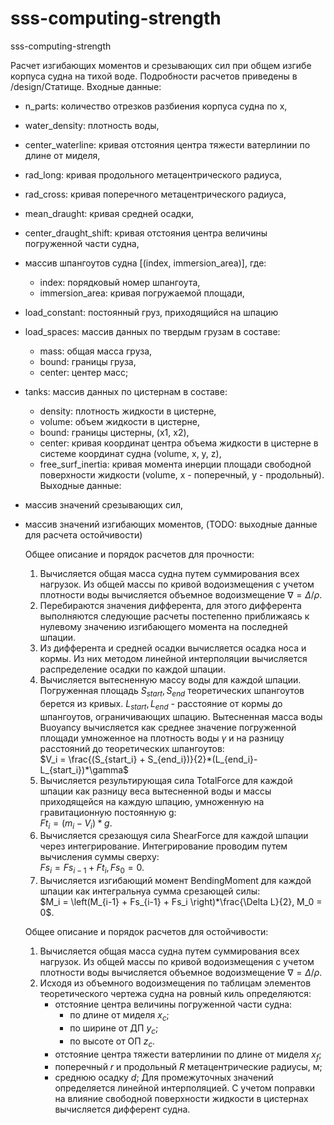 # sss-computing-strength

sss-computing-strength

Расчет изгибающих моментов и срезывающих сил при общем изгибе корпуса судна на тихой воде.
Подробности расчетов приведены в /design/Статище.
Входные данные:  

- n_parts: количество отрезков разбиения корпуса судна по х,
- water_density: плотность воды,
- center_waterline: кривая отстояния центра тяжести ватерлинии по длине от миделя,
- rad_long: кривая продольного метацентрического радиуса,
- rad_cross: кривая поперечного метацентрического радиуса,
- mean_draught: кривая средней осадки,
- center_draught_shift: кривая отстояния центра величины погруженной части судна,
- массив шпангоутов судна [(index, immersion_area)], где:
  - index: порядковый номер шпангоута,
  - immersion_area: кривая погружаемой площади,
- load_constant: постоянный груз, приходящийся на шпацию
- load_spaces: массив данных по твердым грузам в составе:
  - mass: общая масса груза,
  - bound: границы груза,
  - center: центер масс;
- tanks: массив данных по цистернам в составе:
  - density: плотность жидкости в цистерне,
  - volume: объем жидкости в цистерне,
  - bound: границы цистерны, (x1, x2),
  - center: кривая координат центра объема жидкости в цистерне
         в системе координат судна (volume, x, y, z),
  - free_surf_inertia: кривая момента инерции площади свободной  
         поверхности жидкости (volume, x - поперечный, y - продольный).
   Выходные данные:
- массив значений срезывающих сил,
- массив значений изгибающих моментов,
(TODO: выходные данные для расчета остойчивости)

   Общее описание и порядок расчетов для прочности:

   1. Вычисляется общая масса судна путем суммирования всех нагрузок. Из общей массы по кривой водоизмещения с учетом плотности воды вычисляется объемное водоизмещение $\nabla = \Delta/\rho$.
   2. Перебираются значения дифферента, для этого дифферента выполняются следующие расчеты постепенно приближаясь к нулевому значению изгибающего момента на последней шпации.  
   3. Из дифферента и средней осадки вычисляется осадка носа и кормы. Из них методом линейной интерполяции вычисляется распределение осадки по каждой шпации.
   4. Вычисляется вытесненную массу воды для каждой шпации. Погруженная площадь $S_{start}, S_{end}$ теоретических шпангоутов берется из кривых. $L_{start}, L_{end}$ - расстояние от кормы до шпангоутов, ограничивающих шпацию. Вытесненная масса воды Buoyancy вычисляется как среднее значение погруженной площади умноженное на плотность воды $\gamma$ и на разницу расстояний до теоретических шпангоутов:  
      $V_i = \frac{(S_{start_i} + S_{end_i})}{2}*(L_{end_i}-L_{start_i})*\gamma$
   5. Вычисляется результирующая сила TotalForce для каждой шпации как разницу веса вытесненной воды и массы приходящейся на каждую шпацию, умноженную на гравитационную постоянную g:  
      $Ft_i = (m_i - V_i)*g$.
   6. Вычисляется срезающуя сила ShearForce для каждой шпации через интегрирование. Интегрирование проводим путем вычисления суммы сверху:  
      $Fs_i = Fs_{i-1} + Ft_i, Fs_0 = 0$.
   7. Вычисляется изгибающий момент BendingMoment для каждой шпации как интегральнуа  сумма срезающей силы:  
      $M_i = \left(M_{i-1} + Fs_{i-1} + Fs_i \right)*\frac{\Delta L}{2}, M_0 = 0$.

   Общее описание и порядок расчетов для остойчивости:  

   1. Вычисляется общая масса судна путем суммирования всех нагрузок. Из общей массы по кривой водоизмещения с учетом плотности воды вычисляется объемное водоизмещение $\nabla = \Delta/\rho$.
   2. Исходя из объемного водоизмещения по таблицам элементов теоретического чертежа судна на ровный киль определяются:
      - отстояние центра величины погруженной части судна:
         - по длине от миделя $x_c$;
         - по ширине от ДП $y_c$;
         - по высоте от ОП $z_c$.
      - отстояние центра тяжести ватерлинии по длине от миделя $x_f$;
      - поперечный $r$ и продольный $R$ метацентрические радиусы, м;
      - среднюю осадку $d$;
   Для промежуточных значений определяется линейной интерполяцией. С учетом поправки на влияние свободной поверхности жидкости в цистернах вычисляется дифферент судна.
